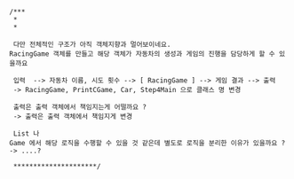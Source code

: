 	/***
	 * 
	 *  
	 
	 다만 전체적인 구조가 아직 객체지향과 멀어보이네요.
	RacingGame 객체를 만들고 해당 객체가 자동차의 생성과 게임의 진행을 담당하게 할 수 있을까요
	 
	 입력  --> 자동차 이름, 시도 횟수 --> [ RacingGame ] --> 게임 결과 --> 출력 
	 -> RacingGame, PrintCGame, Car, Step4Main 으로 클래스 명 변경
	 
	 출력은 출력 객체에서 책임지는게 어떨까요 ?
	 -> 출력은 출력 객체에서 책임지게 변경
	 
	 List 나
	Game 에서 해당 로직을 수행할 수 있을 것 같은데 별도로 로직을 분리한 이유가 있을까요 ?
	-> ....?
	 
	 *********************/ 